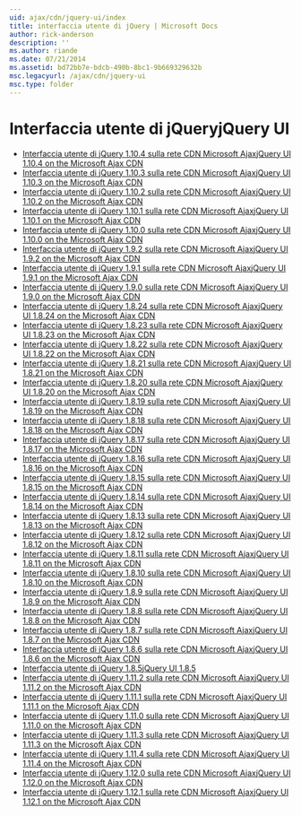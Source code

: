 ```yaml
---
uid: ajax/cdn/jquery-ui/index
title: interfaccia utente di jQuery | Microsoft Docs
author: rick-anderson
description: ''
ms.author: riande
ms.date: 07/21/2014
ms.assetid: bd72bb7e-bdcb-490b-8bc1-9b669329632b
msc.legacyurl: /ajax/cdn/jquery-ui
msc.type: folder
---
```

<a name="jquery-ui"></a><span data-ttu-id="b152a-102">Interfaccia utente di jQuery</span><span class="sxs-lookup"><span data-stu-id="b152a-102">jQuery UI</span></span>
====================
- [<span data-ttu-id="b152a-103">Interfaccia utente di jQuery 1.10.4 sulla rete CDN Microsoft Ajax</span><span class="sxs-lookup"><span data-stu-id="b152a-103">jQuery UI 1.10.4 on the Microsoft Ajax CDN</span></span>](cdnjqueryui1104.md)
- [<span data-ttu-id="b152a-104">Interfaccia utente di jQuery 1.10.3 sulla rete CDN Microsoft Ajax</span><span class="sxs-lookup"><span data-stu-id="b152a-104">jQuery UI 1.10.3 on the Microsoft Ajax CDN</span></span>](cdnjqueryui1103.md)
- [<span data-ttu-id="b152a-105">Interfaccia utente di jQuery 1.10.2 sulla rete CDN Microsoft Ajax</span><span class="sxs-lookup"><span data-stu-id="b152a-105">jQuery UI 1.10.2 on the Microsoft Ajax CDN</span></span>](cdnjqueryui1102.md)
- [<span data-ttu-id="b152a-106">Interfaccia utente di jQuery 1.10.1 sulla rete CDN Microsoft Ajax</span><span class="sxs-lookup"><span data-stu-id="b152a-106">jQuery UI 1.10.1 on the Microsoft Ajax CDN</span></span>](cdnjqueryui1101.md)
- [<span data-ttu-id="b152a-107">Interfaccia utente di jQuery 1.10.0 sulla rete CDN Microsoft Ajax</span><span class="sxs-lookup"><span data-stu-id="b152a-107">jQuery UI 1.10.0 on the Microsoft Ajax CDN</span></span>](cdnjqueryui1100.md)
- [<span data-ttu-id="b152a-108">Interfaccia utente di jQuery 1.9.2 sulla rete CDN Microsoft Ajax</span><span class="sxs-lookup"><span data-stu-id="b152a-108">jQuery UI 1.9.2 on the Microsoft Ajax CDN</span></span>](cdnjqueryui192.md)
- [<span data-ttu-id="b152a-109">Interfaccia utente di jQuery 1.9.1 sulla rete CDN Microsoft Ajax</span><span class="sxs-lookup"><span data-stu-id="b152a-109">jQuery UI 1.9.1 on the Microsoft Ajax CDN</span></span>](cdnjqueryui191.md)
- [<span data-ttu-id="b152a-110">Interfaccia utente di jQuery 1.9.0 sulla rete CDN Microsoft Ajax</span><span class="sxs-lookup"><span data-stu-id="b152a-110">jQuery UI 1.9.0 on the Microsoft Ajax CDN</span></span>](cdnjqueryui190.md)
- [<span data-ttu-id="b152a-111">Interfaccia utente di jQuery 1.8.24 sulla rete CDN Microsoft Ajax</span><span class="sxs-lookup"><span data-stu-id="b152a-111">jQuery UI 1.8.24 on the Microsoft Ajax CDN</span></span>](cdnjqueryui1824.md)
- [<span data-ttu-id="b152a-112">Interfaccia utente di jQuery 1.8.23 sulla rete CDN Microsoft Ajax</span><span class="sxs-lookup"><span data-stu-id="b152a-112">jQuery UI 1.8.23 on the Microsoft Ajax CDN</span></span>](cdnjqueryui1823.md)
- [<span data-ttu-id="b152a-113">Interfaccia utente di jQuery 1.8.22 sulla rete CDN Microsoft Ajax</span><span class="sxs-lookup"><span data-stu-id="b152a-113">jQuery UI 1.8.22 on the Microsoft Ajax CDN</span></span>](cdnjqueryui1822.md)
- [<span data-ttu-id="b152a-114">Interfaccia utente di jQuery 1.8.21 sulla rete CDN Microsoft Ajax</span><span class="sxs-lookup"><span data-stu-id="b152a-114">jQuery UI 1.8.21 on the Microsoft Ajax CDN</span></span>](cdnjqueryui1821.md)
- [<span data-ttu-id="b152a-115">Interfaccia utente di jQuery 1.8.20 sulla rete CDN Microsoft Ajax</span><span class="sxs-lookup"><span data-stu-id="b152a-115">jQuery UI 1.8.20 on the Microsoft Ajax CDN</span></span>](cdnjqueryui1820.md)
- [<span data-ttu-id="b152a-116">Interfaccia utente di jQuery 1.8.19 sulla rete CDN Microsoft Ajax</span><span class="sxs-lookup"><span data-stu-id="b152a-116">jQuery UI 1.8.19 on the Microsoft Ajax CDN</span></span>](cdnjqueryui1819.md)
- [<span data-ttu-id="b152a-117">Interfaccia utente di jQuery 1.8.18 sulla rete CDN Microsoft Ajax</span><span class="sxs-lookup"><span data-stu-id="b152a-117">jQuery UI 1.8.18 on the Microsoft Ajax CDN</span></span>](cdnjqueryui1818.md)
- [<span data-ttu-id="b152a-118">Interfaccia utente di jQuery 1.8.17 sulla rete CDN Microsoft Ajax</span><span class="sxs-lookup"><span data-stu-id="b152a-118">jQuery UI 1.8.17 on the Microsoft Ajax CDN</span></span>](cdnjqueryui1817.md)
- [<span data-ttu-id="b152a-119">Interfaccia utente di jQuery 1.8.16 sulla rete CDN Microsoft Ajax</span><span class="sxs-lookup"><span data-stu-id="b152a-119">jQuery UI 1.8.16 on the Microsoft Ajax CDN</span></span>](cdnjqueryui1816.md)
- [<span data-ttu-id="b152a-120">Interfaccia utente di jQuery 1.8.15 sulla rete CDN Microsoft Ajax</span><span class="sxs-lookup"><span data-stu-id="b152a-120">jQuery UI 1.8.15 on the Microsoft Ajax CDN</span></span>](cdnjqueryui1815.md)
- [<span data-ttu-id="b152a-121">Interfaccia utente di jQuery 1.8.14 sulla rete CDN Microsoft Ajax</span><span class="sxs-lookup"><span data-stu-id="b152a-121">jQuery UI 1.8.14 on the Microsoft Ajax CDN</span></span>](cdnjqueryui1814.md)
- [<span data-ttu-id="b152a-122">Interfaccia utente di jQuery 1.8.13 sulla rete CDN Microsoft Ajax</span><span class="sxs-lookup"><span data-stu-id="b152a-122">jQuery UI 1.8.13 on the Microsoft Ajax CDN</span></span>](cdnjqueryui1813.md)
- [<span data-ttu-id="b152a-123">Interfaccia utente di jQuery 1.8.12 sulla rete CDN Microsoft Ajax</span><span class="sxs-lookup"><span data-stu-id="b152a-123">jQuery UI 1.8.12 on the Microsoft Ajax CDN</span></span>](cdnjqueryui1812.md)
- [<span data-ttu-id="b152a-124">Interfaccia utente di jQuery 1.8.11 sulla rete CDN Microsoft Ajax</span><span class="sxs-lookup"><span data-stu-id="b152a-124">jQuery UI 1.8.11 on the Microsoft Ajax CDN</span></span>](cdnjqueryui1811.md)
- [<span data-ttu-id="b152a-125">Interfaccia utente di jQuery 1.8.10 sulla rete CDN Microsoft Ajax</span><span class="sxs-lookup"><span data-stu-id="b152a-125">jQuery UI 1.8.10 on the Microsoft Ajax CDN</span></span>](cdnjqueryui1910.md)
- [<span data-ttu-id="b152a-126">Interfaccia utente di jQuery 1.8.9 sulla rete CDN Microsoft Ajax</span><span class="sxs-lookup"><span data-stu-id="b152a-126">jQuery UI 1.8.9 on the Microsoft Ajax CDN</span></span>](cdnjqueryui189.md)
- [<span data-ttu-id="b152a-127">Interfaccia utente di jQuery 1.8.8 sulla rete CDN Microsoft Ajax</span><span class="sxs-lookup"><span data-stu-id="b152a-127">jQuery UI 1.8.8 on the Microsoft Ajax CDN</span></span>](cdnjqueryui188.md)
- [<span data-ttu-id="b152a-128">Interfaccia utente di jQuery 1.8.7 sulla rete CDN Microsoft Ajax</span><span class="sxs-lookup"><span data-stu-id="b152a-128">jQuery UI 1.8.7 on the Microsoft Ajax CDN</span></span>](cdnjqueryui187.md)
- [<span data-ttu-id="b152a-129">Interfaccia utente di jQuery 1.8.6 sulla rete CDN Microsoft Ajax</span><span class="sxs-lookup"><span data-stu-id="b152a-129">jQuery UI 1.8.6 on the Microsoft Ajax CDN</span></span>](cdnjqueryui186.md)
- [<span data-ttu-id="b152a-130">Interfaccia utente di jQuery 1.8.5</span><span class="sxs-lookup"><span data-stu-id="b152a-130">jQuery UI 1.8.5</span></span>](cdnjqueryui185.md)
- [<span data-ttu-id="b152a-131">Interfaccia utente di jQuery 1.11.2 sulla rete CDN Microsoft Ajax</span><span class="sxs-lookup"><span data-stu-id="b152a-131">jQuery UI 1.11.2 on the Microsoft Ajax CDN</span></span>](cdnjqueryui1112.md)
- [<span data-ttu-id="b152a-132">Interfaccia utente di jQuery 1.11.1 sulla rete CDN Microsoft Ajax</span><span class="sxs-lookup"><span data-stu-id="b152a-132">jQuery UI 1.11.1 on the Microsoft Ajax CDN</span></span>](cdnjqueryui1111.md)
- [<span data-ttu-id="b152a-133">Interfaccia utente di jQuery 1.11.0 sulla rete CDN Microsoft Ajax</span><span class="sxs-lookup"><span data-stu-id="b152a-133">jQuery UI 1.11.0 on the Microsoft Ajax CDN</span></span>](cdnjqueryui1110.md)
- [<span data-ttu-id="b152a-134">Interfaccia utente di jQuery 1.11.3 sulla rete CDN Microsoft Ajax</span><span class="sxs-lookup"><span data-stu-id="b152a-134">jQuery UI 1.11.3 on the Microsoft Ajax CDN</span></span>](cdnjqueryui1113.md)
- [<span data-ttu-id="b152a-135">Interfaccia utente di jQuery 1.11.4 sulla rete CDN Microsoft Ajax</span><span class="sxs-lookup"><span data-stu-id="b152a-135">jQuery UI 1.11.4 on the Microsoft Ajax CDN</span></span>](cdnjqueryui1114.md)
- [<span data-ttu-id="b152a-136">Interfaccia utente di jQuery 1.12.0 sulla rete CDN Microsoft Ajax</span><span class="sxs-lookup"><span data-stu-id="b152a-136">jQuery UI 1.12.0 on the Microsoft Ajax CDN</span></span>](cdnjqueryui1120.md)
- [<span data-ttu-id="b152a-137">Interfaccia utente di jQuery 1.12.1 sulla rete CDN Microsoft Ajax</span><span class="sxs-lookup"><span data-stu-id="b152a-137">jQuery UI 1.12.1 on the Microsoft Ajax CDN</span></span>](cdnjqueryui1121.md)
